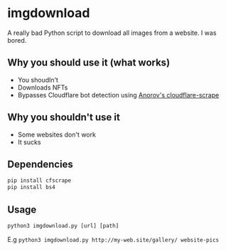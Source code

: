 # imgdownload
A really bad Python script to download all images from a website. I was bored.

## Why you should use it (what works)
- You shoudln't
- Downloads NFTs
- Bypasses Cloudflare bot detection using [Anorov's cloudflare-scrape](https://github.com/Anorov/cloudflare-scrape "Anorov/cloudflare-scrape")

## Why you shouldn't use it
- Some websites don't work
- It sucks

## Dependencies
```python
pip install cfscrape
pip install bs4
```

## Usage
```python
python3 imgdownload.py [url] [path]
```
E.g `python3 imgdownload.py http://my-web.site/gallery/ website-pics`
